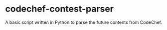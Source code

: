 # codechef-contest-parser
A basic script written in Python to parse the future contents from CodeChef.
